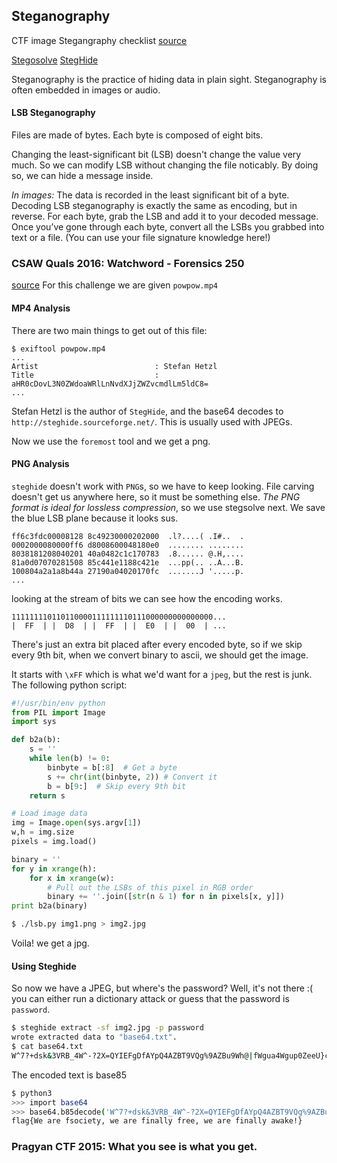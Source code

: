 ## Steganography

CTF image Stegangraphy checklist
[source](https://stegonline.georgeom.net/checklist)

[Stegosolve](https://github.com/eugenekolo/sec-tools/tree/master/stego/stegsolve/stegsolve)
[StegHide](http://steghide.sourceforge.net/)

Steganography is the practice of hiding data in plain sight. Steganography is often embedded in images or audio.

#### LSB Steganography

Files are made of bytes. Each byte is composed of eight bits.

Changing the least-significant bit (LSB) doesn't change the value very much.
So we can modify LSB without changing the file noticably. By doing so, we can hide a message inside.

*In images:*
The data is recorded in the least significant bit of a byte.
Decoding LSB steganography is exactly the same as encoding, but in reverse. For each byte, grab the LSB and add it to your decoded message. Once you’ve gone through each byte, convert all the LSBs you grabbed into text or a file. (You can use your file signature knowledge here!)


### CSAW Quals 2016: Watchword - Forensics 250
[source](https://github.com/krx/CTF-Writeups/blob/master/CSAW%2016%20Quals/for250%20-%20Watchword/jk_actual_writeup.md)
For this challenge we are given `powpow.mp4`

#### MP4 Analysis
There are two main things to get out of this file:

```
$ exiftool powpow.mp4
...
Artist                          : Stefan Hetzl
Title                           : aHR0cDovL3N0ZWdoaWRlLnNvdXJjZWZvcmdlLm5ldC8=
...
```

Stefan Hetzl is the author of `StegHide`, and the base64 decodes to `http://steghide.sourceforge.net/`. This is usually used with JPEGs.

Now we use the `foremost` tool and we get a png.

#### PNG Analysis
`steghide` doesn't work with `PNG`s, so we have to keep looking. File carving doesn't get us anywhere here, so it must be something else. *The PNG format is ideal for lossless compression*, so we use stegsolve next.
We save the blue LSB plane because it looks sus.

```
ff6c3fdc00008128 8c49230000202000  .l?....( .I#..  .
0002000080000ff6 d8008600048180e0  ........ ........
8038181208040201 40a0482c1c170783  .8...... @.H,....
81a0d07070281508 85c441e1188c421e  ...pp(.. ..A...B.
100804a2a1a8b44a 27190a04020170fc  .......J '.....p.
...
```

looking at the stream of bits we can see how the encoding works.

```
111111110110110000111111110111000000000000000...
|  FF  | |  D8  | |  FF  | |  E0  | |  00  | ...
```

There's just an extra bit placed after every encoded byte, so if we skip every 9th bit, when we convert binary to ascii, we should get the image.

It starts with `\xFF` which is what we'd want for a `jpeg`, but the rest is junk. The following python script:

```python
#!/usr/bin/env python
from PIL import Image
import sys

def b2a(b):
    s = ''
    while len(b) != 0:
        binbyte = b[:8]  # Get a byte
        s += chr(int(binbyte, 2)) # Convert it
        b = b[9:]  # Skip every 9th bit
    return s

# Load image data
img = Image.open(sys.argv[1])
w,h = img.size
pixels = img.load()

binary = ''
for y in xrange(h):
    for x in xrange(w):
        # Pull out the LSBs of this pixel in RGB order
        binary += ''.join([str(n & 1) for n in pixels[x, y]])
print b2a(binary)
```

```bash
$ ./lsb.py img1.png > img2.jpg
```

Voila! we get a jpg.

#### Using Steghide

So now we have a JPEG, but where's the password? Well, it's not there :( you can either run a dictionary attack or guess that the password is `password`.

```bash
$ steghide extract -sf img2.jpg -p password
wrote extracted data to "base64.txt".
$ cat base64.txt
W^7?+dsk&3VRB_4W^-?2X=QYIEFgDfAYpQ4AZBT9VQg%9AZBu9Wh@|fWgua4Wgup0ZeeU}c_3kTVQXa}eE
```

The encoded text is base85

```bash
$ python3
>>> import base64
>>> base64.b85decode('W^7?+dsk&3VRB_4W^-?2X=QYIEFgDfAYpQ4AZBT9VQg%9AZBu9Wh@|fWgua4Wgup0ZeeU}c_3kTVQXa}eE')
flag{We are fsociety, we are finally free, we are finally awake!}
```

### Pragyan CTF 2015: What you see is what you get.

